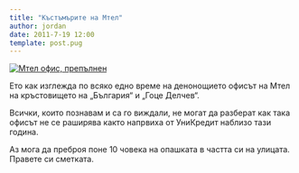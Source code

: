 ```yaml
---
title: "Къстъмърите на Мтел"
author: jordan
date: 2011-7-19 12:00
template: post.pug
---
```


[![Мтел офис,
препълнен](2011-07-07_14-25-52_214.jpg)](2011-07-07_14-25-52_214.jpg)

Ето как изглежда по всяко едно време на денонощието офисът на Мтел на
кръстовището на „България“ и „Гоце Делчев“.

Всички, които познавам и са го виждали, не могат да разберат как така
офисът не се раширява както напрвиха от УниКредит наблизо тази година.

Аз мога да преброя поне 10 човека на опашката в частта си на улицата.
Правете си сметката.
